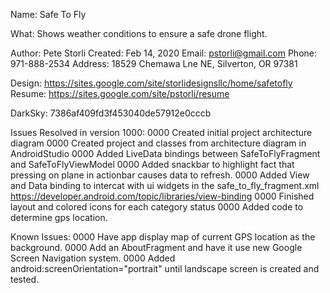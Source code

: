 Name:    Safe To Fly

What:    Shows weather conditions to ensure a safe drone flight.

Author:  Pete Storli
Created: Feb 14, 2020
Email:   pstorli@gmail.com
Phone:   971-888-2534
Address: 18529 Chemawa Lne NE, Silverton, OR 97381

Design:  https://sites.google.com/site/storlidesignsllc/home/safetofly
Resume:  https://sites.google.com/site/pstorli/resume

DarkSky: 7386af409fd3f453040de57912e0cccb

Issues Resolved in version 1000: 
  0000 Created initial project architecture diagram
  0000 Created project and classes from  architecture diagram in AndroidStudio
  0000 Added LiveData bindings between SafeToFlyFragment and SafeToFlyViewModel
  0000 Added snackbar to highlight fact that pressing on plane in actionbar causes data to refresh.
  0000 Added View and Data binding to intercat with ui widgets in the safe_to_fly_fragment.xml
       https://developer.android.com/topic/libraries/view-binding
  0000 Finished layout and colored icons for each category status
  0000 Added code to determine gps location.
   
Known Issues:
  0000 Have app display map of current GPS location as the background.
  0000 Add an AboutFragment and have it use new Google Screen Navigation system.
  0000 Added android:screenOrientation="portrait" until landscape screen is created and tested.